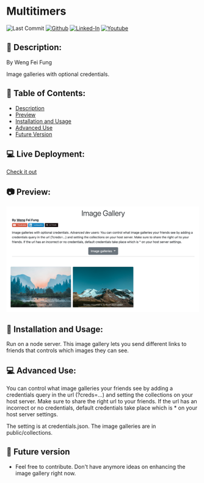 # Multitimers

![Last Commit](https://img.shields.io/github/last-commit/Siphon880gh/image-gallery.git/master)
<a target="_blank" href="https://github.com/Siphon880gh" rel="nofollow"><img src="https://img.shields.io/badge/GitHub--blue?style=social&logo=GitHub" alt="Github" data-canonical-src="https://img.shields.io/badge/GitHub--blue?style=social&logo=GitHub" style="max-width:100%;"></a>
<a target="_blank" href="https://www.linkedin.com/in/weng-fung/" rel="nofollow"><img src="https://camo.githubusercontent.com/0f56393c2fe76a2cd803ead7e5508f916eb5f1e62358226112e98f7e933301d7/68747470733a2f2f696d672e736869656c64732e696f2f62616467652f4c696e6b6564496e2d626c75653f7374796c653d666c6174266c6f676f3d6c696e6b6564696e266c6162656c436f6c6f723d626c7565" alt="Linked-In" data-canonical-src="https://img.shields.io/badge/LinkedIn-blue?style=flat&amp;logo=linkedin&amp;labelColor=blue" style="max-width:100%;"></a>
<a target="_blank" href="https://www.youtube.com/user/Siphon880yt/" rel="nofollow"><img src="https://camo.githubusercontent.com/0bf5ba8ac9f286f95b2a2e86aee46371e0ac03d38b64ee2b78b9b1490df38458/68747470733a2f2f696d672e736869656c64732e696f2f62616467652f596f75747562652d7265643f7374796c653d666c6174266c6f676f3d796f7574756265266c6162656c436f6c6f723d726564" alt="Youtube" data-canonical-src="https://img.shields.io/badge/Youtube-red?style=flat&amp;logo=youtube&amp;labelColor=red" style="max-width:100%;"></a>  

:page_facing_up: Description:
---
By Weng Fei Fung

Image galleries with optional credentials.

:open_file_folder: Table of Contents:
---
- [Description](#description)
- [Preview](#camera-preview)
- [Installation and Usage](#minidisc-installation-and-usage)
- [Advanced Use](#advanced-use)
- [Future Version](#e-mail-meet-the-team)

:computer: Live Deployment:
---
<a href="https://image-galleries.herokuapp.com/" target="_blank">Check it out</a>

:camera: Preview:
---
![image](docs/screenshot.png)

## :minidisc: Installation and Usage:
Run on a node server. This image gallery lets you send different links to friends that controls which images they can see.

## :computer: Advanced Use:
You can control what image galleries your friends see by adding a credentials query in the url (?creds=...) and setting the collections on your host server. Make sure to share the right url to your friends. If the url has an incorrect or no credentials, default credentials take place which is * on your host server settings.

The setting is at credentials.json. The image galleries are in public/collections.

## :crystal_ball: Future version
- Feel free to contribute. Don't have anymore ideas on enhancing the image gallery right now.